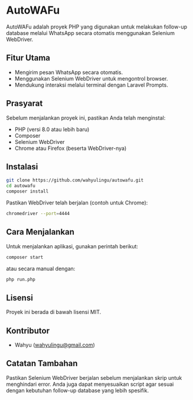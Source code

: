# AutoWAFu

AutoWAFu adalah proyek PHP yang digunakan untuk melakukan follow-up database melalui WhatsApp secara otomatis menggunakan Selenium WebDriver.

## Fitur Utama

- Mengirim pesan WhatsApp secara otomatis.
- Menggunakan Selenium WebDriver untuk mengontrol browser.
- Mendukung interaksi melalui terminal dengan Laravel Prompts.

## Prasyarat

Sebelum menjalankan proyek ini, pastikan Anda telah menginstal:

- PHP (versi 8.0 atau lebih baru)
- Composer
- Selenium WebDriver
- Chrome atau Firefox (beserta WebDriver-nya)

## Instalasi

```sh
git clone https://github.com/wahyulingu/autowafu.git
cd autowafu
composer install
```

Pastikan WebDriver telah berjalan (contoh untuk Chrome):

```sh
chromedriver --port=4444
```

## Cara Menjalankan

Untuk menjalankan aplikasi, gunakan perintah berikut:

```sh
composer start
```

atau secara manual dengan:

```sh
php run.php
```

## Lisensi

Proyek ini berada di bawah lisensi MIT.

## Kontributor

- Wahyu ([wahyulingu@gmail.com](mailto:wahyulingu@gmail.com))

## Catatan Tambahan

Pastikan Selenium WebDriver berjalan sebelum menjalankan skrip untuk menghindari error. Anda juga dapat menyesuaikan script agar sesuai dengan kebutuhan follow-up database yang lebih spesifik.
